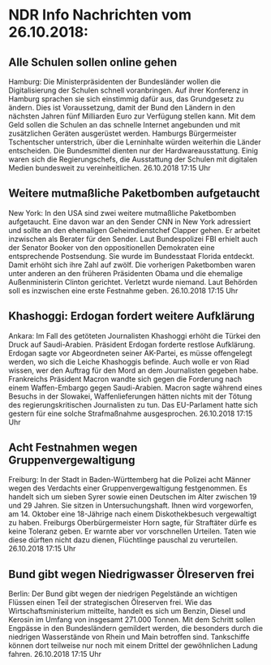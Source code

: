 # NDR Info Nachrichten vom 26.10.2018:


## Alle Schulen sollen online gehen
Hamburg: Die Ministerpräsidenten der Bundesländer wollen die Digitalisierung der Schulen schnell voranbringen. Auf ihrer Konferenz in Hamburg sprachen sie sich einstimmig dafür aus, das Grundgesetz zu ändern. Dies ist Voraussetzung, damit der Bund den Ländern in den nächsten Jahren fünf Milliarden Euro zur Verfügung stellen kann. Mit dem Geld sollen die Schulen an das schnelle Internet angebunden und mit zusätzlichen Geräten ausgerüstet werden. Hamburgs Bürgermeister Tschentscher unterstrich, über die Lerninhalte würden weiterhin die Länder entscheiden. Die Bundesmittel dienten nur der Hardwareausstattung. Einig waren sich die Regierungschefs, die Ausstattung der Schulen mit digitalen Medien bundesweit zu vereinheitlichen. 26.10.2018 17:15 Uhr 

## Weitere mutmaßliche Paketbomben aufgetaucht
New York: In den USA sind zwei weitere mutmaßliche Paketbomben aufgetaucht. Eine davon war an den Sender CNN in New York adressiert und sollte an den ehemaligen Geheimdienstchef Clapper gehen. Er arbeitet inzwischen als Berater für den Sender. Laut Bundespolizei FBI erhielt auch der Senator Booker von den oppositionellen Demokraten eine entsprechende Postsendung. Sie wurde im Bundesstaat Florida entdeckt. Damit erhöht sich ihre Zahl auf zwölf. Die vorherigen Paketbomben waren unter anderen an den früheren Präsidenten Obama und die ehemalige Außenministerin Clinton gerichtet. Verletzt wurde niemand. Laut Behörden soll es inzwischen eine erste Festnahme geben. 26.10.2018 17:15 Uhr 

## Khashoggi: Erdogan fordert weitere Aufklärung
Ankara: 	Im Fall des getöteten Journalisten Khashoggi erhöht die Türkei den Druck auf Saudi-Arabien. Präsident Erdogan forderte restlose Aufklärung. Erdogan sagte vor Abgeordneten seiner AK-Partei, es müsse offengelegt werden, wo sich die Leiche Khashoggis befinde. Auch wolle er von Riad wissen, wer den Auftrag für den Mord an dem Journalisten gegeben habe. Frankreichs Präsident Macron wandte sich gegen die Forderung nach einem Waffen-Embargo gegen Saudi-Arabien. Macron sagte während eines Besuchs in der Slowakei, Waffenlieferungen hätten nichts mit der Tötung des regierungskritischen Journalisten zu tun. Das EU-Parlament hatte sich gestern für eine solche Strafmaßnahme ausgesprochen. 26.10.2018 17:15 Uhr 

## Acht Festnahmen wegen Gruppenvergewaltigung
Freiburg: In der Stadt in Baden-Württemberg hat die Polizei acht Männer wegen des Verdachts einer Gruppenvergewaltigung festgenommen. Es handelt sich um sieben Syrer sowie einen Deutschen im Alter zwischen 19 und 29 Jahren. Sie sitzen in Untersuchungshaft. Ihnen wird vorgeworfen, am 14. Oktober eine 18-Jährige nach einem Diskothekbesuch vergewaltigt zu haben. Freiburgs Oberbürgermeister Horn sagte, für Straftäter dürfe es keine Toleranz geben. Er warnte aber vor vorschnellen Urteilen. Taten wie diese dürften nicht dazu dienen, Flüchtlinge pauschal zu verurteilen. 26.10.2018 17:15 Uhr 

## Bund gibt wegen Niedrigwasser Ölreserven frei
Berlin: Der Bund gibt wegen der niedrigen Pegelstände an wichtigen Flüssen einen Teil der strategischen Ölreserven frei. Wie das Wirtschaftsministerium mitteilte, handelt es sich um Benzin, Diesel und Kerosin im Umfang von insgesamt 271.000 Tonnen. Mit dem Schritt sollen Engpässe in den Bundesländern gemildert werden, die besonders durch die niedrigen Wasserstände von Rhein und Main betroffen sind. Tankschiffe können dort teilweise nur noch mit einem Drittel der gewöhnlichen Ladung fahren. 26.10.2018 17:15 Uhr 
